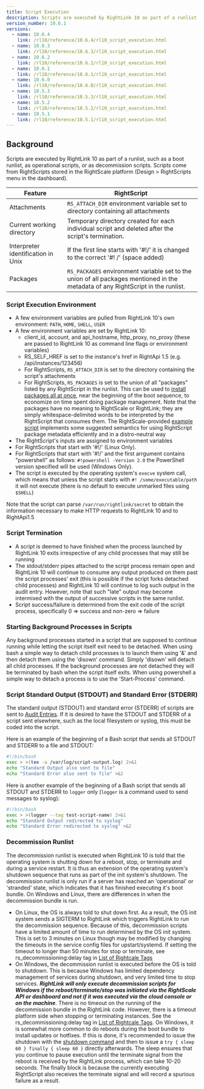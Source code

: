 ```yaml
---
title: Script Execution
description: Scripts are executed by RightLink 10 as part of a runlist, such as a boot runlist or as operational scripts.
version_number: 10.6.1
versions:
  - name: 10.6.4
    link: /rl10/reference/10.6.4/rl10_script_execution.html
  - name: 10.6.3
    link: /rl10/reference/10.6.3/rl10_script_execution.html
  - name: 10.6.2
    link: /rl10/reference/10.6.2/rl10_script_execution.html
  - name: 10.6.1
    link: /rl10/reference/10.6.1/rl10_script_execution.html
  - name: 10.6.0
    link: /rl10/reference/10.6.0/rl10_script_execution.html
  - name: 10.5.3
    link: /rl10/reference/10.5.3/rl10_script_execution.html
  - name: 10.5.2
    link: /rl10/reference/10.5.2/rl10_script_execution.html
  - name: 10.5.1
    link: /rl10/reference/10.5.1/rl10_script_execution.html
---
```


## Background

Scripts are executed by RightLink 10 as part of a runlist, such as a boot runlist, as operational scripts, or as decommission scripts. Scripts come from RightScripts stored in the RightScale platform (Design > RightScripts menu in the dashboard).

Feature | RightScript |
------- | ---------------------------------- |
Attachments |	`RS_ATTACH_DIR` environment variable set to directory containing all attachments |
Current working directory |	Temporary directory created for each individual script and deleted after the script's termination. |
Interpreter identification in Unix | If the first line starts with '#!/' it is changed to the correct '#! /' (space added) |
Packages |  `RS_PACKAGES` environment variable set to the union of all packages mentioned in the metadata of any RightScript in the runlist. |

### Script Execution Environment

* A few environment variables are pulled from RightLink 10's own environment: `PATH`, `HOME`, `SHELL`, `USER`
* A few environment variables are set by RightLink 10:
    * client_id, account, and api_hostname, http_proxy, no_proxy (these are passed to RightLink 10 as command line flags or environment variables)
    * RS_SELF_HREF is set to the instance's href in RightApi 1.5 (e.g. /api/instances/123456)
    * For RightScripts, `RS_ATTACH_DIR` is set to the directory containing the script's attachments
    * For RightScripts, `RS_PACKAGES` is set to the union of all "packages" listed by any RightScript in the runlist. This can be used to [install packages all at once](https://github.com/rightscale/rightlink_scripts/blob/master/rll-examples/install-packages.sh), near the beginning of the boot sequence, to economize on time spent doing package management. Note that the packages have no meaning to RightScale or RightLink; they are simply whitespace-delimited words to be interpreted by the RightScript that consumes them. The RightScale-provided [example script](https://github.com/rightscale/rightlink_scripts/blob/master/rll-examples/install-packages.sh) implements some suggested semantics for using RightScript package metadata efficiently and in a distro-neutral way
* The RightScript's inputs are assigned to environment variables
* For RightScripts that start with '#!/' (Linux Only).
* For RightScripts that start with '#!/' and the first arrgument contains "powershell" as follows: `#!powershell -Version 2.0` the PowerShell version specified will be used (Windows Only).
* The script is executed by the operating system's `execve` system call, which means that unless the script starts with `#! /some/executable/path` it will not execute (there is no default to execute unmarked files using `$SHELL`)

Note that the script can parse `/var/run/rightlink/secret` to obtain the information necessary to make HTTP requests to RightLink 10 and to RightApi1.5

### Script Termination

* A script is deemed to have finished when the process launched by RightLink 10 exits irrespective of any child processes that may still be running
* The stdout/stderr pipes attached to the script process remain open and RightLink 10 will continue to consume any output produced on them past the script processes' exit (this is possible if the script forks detached child processes) and RightLink 10 will continue to log such output in the audit entry. However, note that such "late" output may become intermixed with the output of successive scripts in the same runlist.
* Script success/failure is determined from the exit code of the script process, specifically 0 => success and non-zero => failure

### Starting Background Processes in Scripts

Any background processes started in a script that are supposed to continue running while letting the script itself exit need to be detached. When using bash a simple way to detach child processes is to launch them using '&' and then detach them using the 'disown' command. Simply 'disown' will detach all child processes. If the background processes are not detached they will be terminated by bash when the script itself exits.  When using powershell a simple way to detach a process is to use the 'Start-Process' command.

### Script Standard Output (STDOUT) and Standard Error (STDERR)

The standard output (STDOUT) and standard error (STDERR) of scripts are sent to [Audit Entries](/cm/dashboard/reports/audit_entries/). If it is desired to have the STDOUT and STDERR of a script sent elsewhere, such as the local filesystem or syslog, this must be coded into the script.

Here is an example of the beginning of a Bash script that sends all STDOUT and STDERR to a file and STDOUT:

~~~ bash
#!/bin/bash
exec > >(tee -a /var/log/script-output.log) 2>&1
echo "Standard Output also sent to file"
echo "Standard Error also sent to file" >&2
~~~

Here is another example of the beginning of a Bash script that sends all STDOUT and STDERR to `logger` only (`logger` is a command used to send messages to syslog):

~~~ bash
#!/bin/bash
exec > >(logger --tag test-script-name) 2>&1
echo "Standard Output redirected to syslog"
echo "Standard Error redirected to syslog" >&2
~~~

### Decommission Runlist

The decommission runlist is executed when RightLink 10 is told that the operating system is shutting down for a reboot, stop, or terminate and during a service restart. It is thus an extension of the operating system's shutdown sequence that runs as part of the init system's shutdown. The decommission runlist is only run if a server has reached an 'operational' or 'stranded' state, which indicates that it has finished executing it's boot bundle. On Windows and Linux, there are differences in when the decommission bundle is run.
  * On Linux, the OS is always told to shut down first. As a result, the OS init system sends a SIGTERM to RightLink which triggers RightLink to run the decommission sequence. Because of this, decommission scripts have a limited amount of time to run determined by the OS init system. This is set to 3 minutes on Linux though may be modified by changing the timeouts in the service config files for upstart/systemd. If setting the timeout to longer than 50 minutes for stop or terminate, see rs_decommissioning:delay tag in [List of Rightcale Tags](/cm/ref/list_of_rightscale_tags.html)
  * On Windows, the decommission runlist is executed before the OS is told to shutdown. This is because Windows has limited dependency management of services during shutdown, and very limited time to stop services. _**RightLink will only execute decommission scripts for Windows if the reboot/terminate/stop was initiated via the RightScale API or dashboard and not if it was executed via the cloud console or on the machine**_. There is no timeout on the running of the decommission bundle in the RightLink code. However, there is a timeout platform side when stopping or terminating instances. See the rs_decommissioning:delay tag in [List of Rightcale Tags](/cm/ref/list_of_rightscale_tags.html). On Windows, it is somewhat more common to do reboots during the boot bundle to install updates or hotfixes. If this is done, it's recommended to issue the shutdown with the <a nocheck href='https://technet.microsoft.com/en-us/library/bb491003.aspx'>shutdown command</a> and then to issue a `try { sleep 60 } finally { sleep 60 }` directly afterwards. The sleep ensures that you continue to pause execution until the terminate signal from the reboot is received by the RightLink process, which can take 10-20 seconds. The finally block is because the currently executing RightScript also receives the terminate signal and will record a spurious failure as a result.

